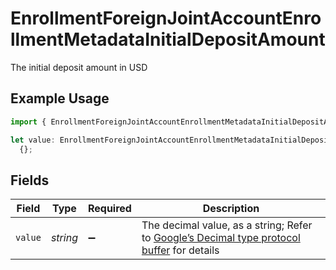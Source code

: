 # EnrollmentForeignJointAccountEnrollmentMetadataInitialDepositAmount

The initial deposit amount in USD

## Example Usage

```typescript
import { EnrollmentForeignJointAccountEnrollmentMetadataInitialDepositAmount } from "@apexfintechsolutions/ascend-sdk/models/components";

let value: EnrollmentForeignJointAccountEnrollmentMetadataInitialDepositAmount =
  {};
```

## Fields

| Field                                                                                                                                                                                                              | Type                                                                                                                                                                                                               | Required                                                                                                                                                                                                           | Description                                                                                                                                                                                                        |
| ------------------------------------------------------------------------------------------------------------------------------------------------------------------------------------------------------------------ | ------------------------------------------------------------------------------------------------------------------------------------------------------------------------------------------------------------------ | ------------------------------------------------------------------------------------------------------------------------------------------------------------------------------------------------------------------ | ------------------------------------------------------------------------------------------------------------------------------------------------------------------------------------------------------------------ |
| `value`                                                                                                                                                                                                            | *string*                                                                                                                                                                                                           | :heavy_minus_sign:                                                                                                                                                                                                 | The decimal value, as a string; Refer to [Google’s Decimal type protocol buffer](https://github.com/googleapis/googleapis/blob/40203ca1880849480bbff7b8715491060bbccdf1/google/type/decimal.proto#L33) for details |